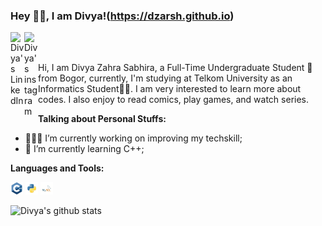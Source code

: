 ### Hey 👋🏽, I am Divya!(https://dzarsh.github.io) 

<a href="https://www.linkedin.com/in/divya-zahra-sabhira-35b4b0242/">
  <img align="left" alt="Divya's LinkedIn" width="22px" src="https://cdn.jsdelivr.net/npm/simple-icons@v3/icons/linkedin.svg" />
</a>
<a href="https://www.instagram.com/d.ddashots">
  <img align="left" alt="Divya's instagram" width="22px" src="https://cdn.jsdelivr.net/npm/simple-icons@v3/icons/instagram.svg" />
</a>

<br />
<br />

Hi, I am Divya Zahra Sabhira, a Full-Time Undergraduate Student 🚀 from Bogor, currently, I'm studying at Telkom University as an Informatics Student🧕🏻. I am very interested to learn more about codes. I also enjoy to read comics, play games, and watch series.

 

**Talking about Personal Stuffs:**

- 👩🏻‍💻 I’m currently working on improving my techskill;
- 🌱 I’m currently learning C++;


**Languages and Tools:**  

<code><img height="20" src="https://raw.githubusercontent.com/github/explore/80688e429a7d4ef2fca1e82350fe8e3517d3494d/topics/cpp/cpp.png"></code>
<code><img height="20" src="https://raw.githubusercontent.com/github/explore/80688e429a7d4ef2fca1e82350fe8e3517d3494d/topics/python/python.png"></code>
<code><img height="20" src="https://raw.githubusercontent.com/github/explore/80688e429a7d4ef2fca1e82350fe8e3517d3494d/topics/mysql/mysql.png"></code>



![Divya's github stats](https://github-readme-stats.vercel.app/api?username=dzarsh&show_icons=true&hide_border=true)

<!---
dzarsh/DivyaZahraSabhira is a ✨ special ✨ repository because its `README.md` (this file) appears on your GitHub profile.
You can click the Preview link to take a look at your changes.
--->
